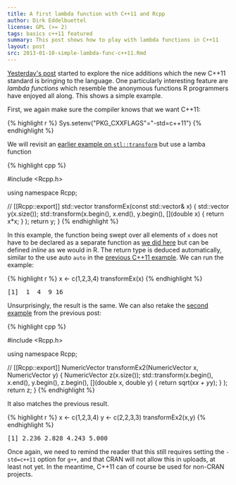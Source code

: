 ```yaml
---
title: A first lambda function with C++11 and Rcpp
author: Dirk Eddelbuettel
license: GPL (>= 2)
tags: basics c++11 featured
summary: This post shows how to play with lambda functions in C++11 
layout: post
src: 2013-01-10-simple-lambda-func-c++11.Rmd
---                                                                                                                                                          
```

[Yesterday's post](../first-steps-with-C++11) started to explore the nice
additions which the new C++11 standard is bringing to the language. One
particularly interesting feature are <em>lambda functions</em> which resemble
the anonymous functions R programmers have enjoyed all along.  This shows a
simple example.

First, we again make sure the compiler knows that we want C++11:


{% highlight r %}
Sys.setenv("PKG_CXXFLAGS"="-std=c++11")
{% endhighlight %}


We will revisit an [earlier example on `stl::transform`](../stl-transform)
but use a lamba function


{% highlight cpp %}

#include <Rcpp.h>

using namespace Rcpp;

// [[Rcpp::export]]
std::vector<double> transformEx(const std::vector<double>& x) {
    std::vector<double> y(x.size());
    std::transform(x.begin(), x.end(), y.begin(), 
                   [](double x) { return x*x; } );
    return y;
}
{% endhighlight %}


In this example, the function being swept over all elements of `x` does not
have to be declared as a separate function as [we did here](../stl-transform)
but can be defined <em>inline</em> as we would in R. The return type is
deduced automatically, similar to the use auto `auto` in the [previous C++11
example](../first-steps-with-C++11). We can run the example:


{% highlight r %}
x <- c(1,2,3,4)
transformEx(x)
{% endhighlight %}



<pre class="output">
[1]  1  4  9 16
</pre>


Unsurprisingly, the result is the same.  We can also retake the [second
example](../stl-transform) from the previous post:


{% highlight cpp %}

#include <Rcpp.h>

using namespace Rcpp;

// [[Rcpp::export]]
NumericVector transformEx2(NumericVector x, NumericVector y) {
    NumericVector z(x.size());
    std::transform(x.begin(), x.end(), y.begin(), z.begin(), 
                   [](double x, double y) { return sqrt(x*x + y*y); } );
    return z;
}
{% endhighlight %}


It also matches the previous result.


{% highlight r %}
x <- c(1,2,3,4)
y <- c(2,2,3,3)
transformEx2(x,y)
{% endhighlight %}



<pre class="output">
[1] 2.236 2.828 4.243 5.000
</pre>




Once again, we need to remind the reader that this still requires setting the
`-std=c++11` option for `g++`, and that CRAN will not allow this in uploads,
at least not yet. In the meantime, C++11 can of course be used for non-CRAN
projects.

